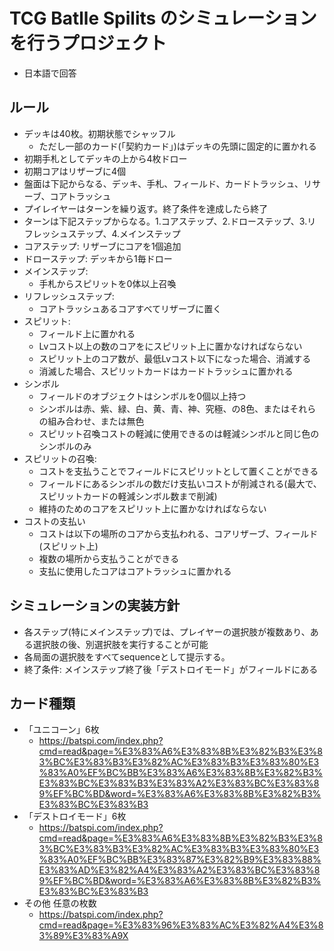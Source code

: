 # TCG Batlle Spilits のシミュレーションを行うプロジェクト

- 日本語で回答

## ルール
- デッキは40枚。初期状態でシャッフル
  - ただし一部のカード(「契約カード」)はデッキの先頭に固定的に置かれる
- 初期手札としてデッキの上から4枚ドロー
- 初期コアはリザーブに4個
- 盤面は下記からなる、デッキ、手札、フィールド、カードトラッシュ、リサーブ、コアトラッシュ
- プイレイヤーはターンを繰り返す。終了条件を達成したら終了
- ターンは下記ステップからなる。1.コアステップ、2.ドローステップ、3.リフレッシュステップ、4.メインステップ
- コアステップ: リザーブにコアを1個追加
- ドローステップ: デッキから1毎ドロー
- メインステップ:
  - 手札からスピリットを0体以上召喚
- リフレッシュステップ:
  - コアトラッシュあるコアすべてリザーブに置く
- スピリット:
  - フィールド上に置かれる
  - Lvコスト以上の数のコアをにスピリット上に置かなければならない
  - スピリット上のコア数が、最低Lvコスト以下になった場合、消滅する
  - 消滅した場合、スピリットカードはカードトラッシュに置かれる
- シンボル
  - フィールドのオブジェクトはシンボルを0個以上持つ
  - シンボルは赤、紫、緑、白、黄、青、神、究極、の8色、またはそれらの組み合わせ、または無色
  - スピリット召喚コストの軽減に使用できるのは軽減シンボルと同じ色のシンボルのみ
- スピリットの召喚:
  - コストを支払うことでフィールドにスピリットとして置くことができる
  - フィールドにあるシンボルの数だけ支払いコストが削減される(最大で、スピリットカードの軽減シンボル数まで削減)
  - 維持のためのコアをスピリット上に置かなければならない
- コストの支払い
  - コストは以下の場所のコアから支払われる、コアリザーブ、フィールド(スピリット上)
  - 複数の場所から支払うことができる
  - 支払に使用したコアはコアトラッシュに置かれる

## シミュレーションの実装方針

- 各ステップ(特にメインステップ)では、プレイヤーの選択肢が複数あり、ある選択肢の後、別選択肢を実行することが可能
- 各局面の選択肢をすべてsequenceとして提示する。
- 終了条件: メインステップ終了後「デストロイモード」がフィールドにある

## カード種類

- 「ユニコーン」6枚
  - https://batspi.com/index.php?cmd=read&page=%E3%83%A6%E3%83%8B%E3%82%B3%E3%83%BC%E3%83%B3%E3%82%AC%E3%83%B3%E3%83%80%E3%83%A0%EF%BC%BB%E3%83%A6%E3%83%8B%E3%82%B3%E3%83%BC%E3%83%B3%E3%83%A2%E3%83%BC%E3%83%89%EF%BC%BD&word=%E3%83%A6%E3%83%8B%E3%82%B3%E3%83%BC%E3%83%B3
- 「デストロイモード」6枚
  - https://batspi.com/index.php?cmd=read&page=%E3%83%A6%E3%83%8B%E3%82%B3%E3%83%BC%E3%83%B3%E3%82%AC%E3%83%B3%E3%83%80%E3%83%A0%EF%BC%BB%E3%83%87%E3%82%B9%E3%83%88%E3%83%AD%E3%82%A4%E3%83%A2%E3%83%BC%E3%83%89%EF%BC%BD&word=%E3%83%A6%E3%83%8B%E3%82%B3%E3%83%BC%E3%83%B3
- その他 任意の枚数
  - https://batspi.com/index.php?cmd=read&page=%E3%83%96%E3%83%AC%E3%82%A4%E3%83%89%E3%83%A9X
